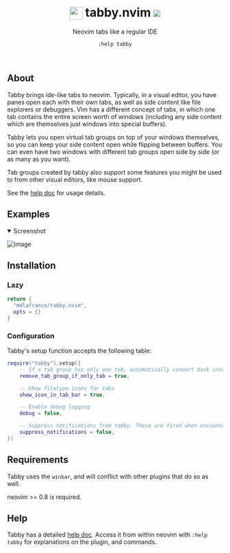 <h1 align=center>
  <img src="https://github.com/user-attachments/assets/e5005f94-1c42-4bc3-97a9-6d57ef77b710" width="30" height="30" style="vertical-align: bottom" />
 tabby.nvim
  <img src="https://img.shields.io/badge/beta-4287f5" />

</h1>

<p align="center" size=10>
  Neovim tabs like a regular IDE 
</p>


<p align="center">
    <code>:help tabby</code>
</p>

<br />

## About 
Tabby brings ide-like tabs to neovim. Typically, in a visual editor, you 
have panes open each with their own tabs, as well as side content like file
explorers or debuggers. Vim has a different concept of tabs, in which one tab
contains the entire screen worth of windows (including any side content which
are themselves just windows into special buffers).

Tabby lets you open virtual tab groups on top of your windows themselves, so
you can keep your side content open while flipping between buffers. You can even
have two windows with different tab groups open side by side (or as many as you want).

Tab groups created by tabby also support some features you might be used to 
from other visual editors, like mouse support. 

See the [help doc](./doc/tabby.nvim.txt) for usage details.

## Examples
<details open>
  <summary>
    Screenshot
  </summary>

![image](https://github.com/user-attachments/assets/3e173d90-90e6-4dbc-aaa3-57493248d2d7)

  
</details>

## Installation
### Lazy
```lua
return {
  "mdlafrance/tabby.nvim",
  opts = {}
}
```

### Configuration
Tabby's setup function accepts the following table:

```lua
require("tabby").setup({
    -- If a tab group has only one tab, automatically convert back into a regular buffer window
    remove_tab_group_if_only_tab = true,

    -- Show filetype icons for tabs
    show_icon_in_tab_bar = true,

    -- Enable debug logging
    debug = false,

    -- Suppress notifications from tabby. These are fired when encountering unexpected behavior
    suppress_notifications = false,
})
```

## Requirements
Tabby uses the `winbar`, and will conflict with other plugins that do so as well.

neovim >= 0.8 is required.

## Help
Tabby has a detailed [help doc](./doc/tabby.nvim.txt). Access it from within neovim with `:help tabby` for explanations on the plugin, and commands.
